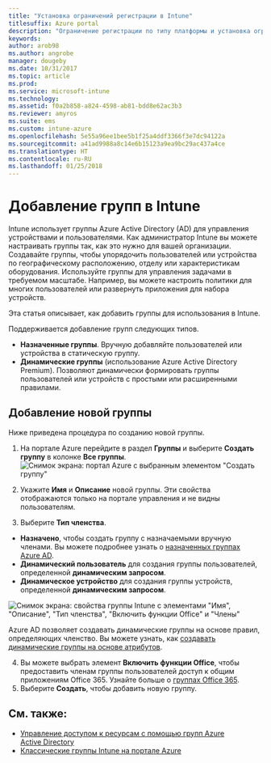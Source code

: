 ```yaml
---
title: "Установка ограничений регистрации в Intune"
titlesuffix: Azure portal
description: "Ограничение регистрации по типу платформы и установка ограничения на регистрацию устройств в Intune. \""
keywords: 
author: arob98
ms.author: angrobe
manager: dougeby
ms.date: 10/31/2017
ms.topic: article
ms.prod: 
ms.service: microsoft-intune
ms.technology: 
ms.assetid: f0a2b858-a824-4598-ab81-bdd8e62ac3b3
ms.reviewer: amyros
ms.suite: ems
ms.custom: intune-azure
ms.openlocfilehash: 5e55a96ee1bee5b1f25a4ddf3366f3e7dc94122a
ms.sourcegitcommit: a41ad9988a8c14e6b15123a9ea9bc29ac437a4ce
ms.translationtype: HT
ms.contentlocale: ru-RU
ms.lasthandoff: 01/25/2018
---
```

# <a name="add-groups-in-intune"></a>Добавление групп в Intune
Intune использует группы Azure Active Directory (AD) для управления устройствами и пользователями. Как администратор Intune вы можете настраивать группы так, как это нужно для вашей организации. Создавайте группы, чтобы упорядочить пользователей или устройства по географическому расположению, отделу или характеристикам оборудования. Используйте группы для управления задачами в требуемом масштабе. Например, вы можете настроить политики для многих пользователей или развернуть приложения для набора устройств.

Эта статья описывает, как добавить группы для использования в Intune.

Поддерживается добавление групп следующих типов.
- **Назначенные группы**. Вручную добавляйте пользователей или устройства в статическую группу.
- **Динамические группы** (использование Azure Active Directory Premium). Позволяют динамически формировать группы пользователей или устройств с простыми или расширенными правилами.

## <a name="add-a-new-group"></a>Добавление новой группы

Ниже приведена процедура по созданию новой группы.
1. На портале Azure перейдите в раздел **Группы** и выберите **Создать группу** в колонке **Все группы**.
  ![Снимок экрана: портал Azure с выбранным элементом "Создать группу"](./media/groups-add-new.png)
2. Укажите **Имя** и **Описание** новой группы. Эти свойства отображаются только на портале управления и не видны пользователям.

3. Выберите **Тип членства**.
  - **Назначено**, чтобы создать группу с назначаемыми вручную членами. Вы можете подробнее узнать о [назначенных группах Azure AD](https://docs.microsoft.com/azure/active-directory/active-directory-groups-create-azure-portal).
  - **Динамический пользователь** для создания группы пользователей, определенной **динамическим запросом**.
  - **Динамическое устройство** для создания группы устройств, определенной **динамическим запросом**.

  ![Снимок экрана: свойства группы Intune с элементами "Имя", "Описание", "Тип членства", "Включить функции Office" и "Члены"](./media/groups-add-properties.png)

  Azure AD позволяет создавать динамические группы на основе правил, определяющих членство. Вы можете узнать, как [создавать динамические группы на основе атрибутов](https://docs.microsoft.com/azure/active-directory/active-directory-groups-dynamic-membership-azure-portal).

4. Вы можете выбрать элемент **Включить функции Office**, чтобы предоставить членам группы пользователей доступ к общим приложениям Office 365. Узнайте больше о [группах Office 365](https://support.office.com/article/Learn-about-Office-365-groups-b565caa1-5c40-40ef-9915-60fdb2d97fa2).
5. Выберите **Создать**, чтобы добавить новую группу.

## <a name="see-also"></a>См. также:
- [Управление доступом к ресурсам с помощью групп Azure Active Directory](https://docs.microsoft.com/azure/active-directory/active-directory-manage-groups)
- [Классические группы Intune на портале Azure](groups-get-started.md)
